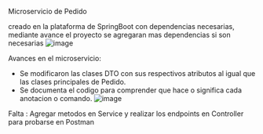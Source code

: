 Microservicio de Pedido

creado en la plataforma de SpringBoot con dependencias necesarias, mediante avance el proyecto se agregaran mas dependencias si son necesarias
![image](https://github.com/user-attachments/assets/a6262caf-419a-4af9-ba27-55831c403219)


Avances en el microservicio:
- Se modificaron las clases DTO con sus respectivos atributos al igual que las clases principales de Pedido.
- Se documenta el codigo para comprender que hace o significa cada anotacion o comando.
![image](https://github.com/user-attachments/assets/310e7391-7ddf-4821-892a-38b766ea2f5a)

Falta :
Agregar metodos en Service y realizar los endpoints en Controller para probarse en Postman
